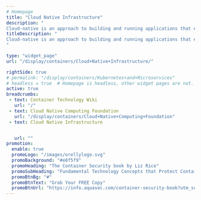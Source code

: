 ```yaml
---
# Homepage
title: "Cloud Native Infrastructure"
description: "
Cloud-native is an approach to building and running applications that exploits the advantages of the cloud computing delivery model. Cloud-native infrastructure is the hardware and software that runs and supports the applications. This page gather resources about cloud native infrastructure and how to build it."
titleDescription: "
Cloud-native is an approach to building and running applications that exploits the advantages of the cloud computing delivery model. Cloud-native infrastructure is the hardware and software that runs and supports the applications. This page gather resources about cloud native infrastructure and how to build it.
" 

type: "widget_page"
url: "/display/containers/Cloud+Native+Infrastructure/" 

rightSide: true 
# permalink: "/display/containers/Kubernetes+and+Microservices"
# headless = true  # Homepage is headless, other widget pages are not.
active: true
breadcrumbs:
 - text: Container Technology Wiki
   url: "/"
 - text: Cloud Native Computing Foundation
   url: "/display/containers/Cloud+Native+Computing+Foundation"
 - text: Cloud Native Infrastructure


   url: ""
promotion:
  enable: true
  promoLogo: "/images/orellylogo.svg"
  promoBackground: "#e8f5f9"
  promoHeading: "The Container Security book by Liz Rice"
  promoSubHeading: "Fundamental Technology Concepts that Protect Containerized Applications"
  promoBtnBg: "#"
  promoBtnText: "Grab Your FREE Copy"
  promoBtnUrl: "https://info.aquasec.com/container-security-book?utm_source=wiki"
---
```


